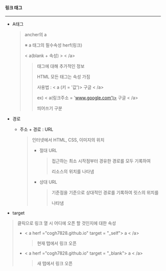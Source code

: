 #### 링크 태그

---

- A태그

  >ancher의 a
  >
  >※ a 태그의 필수속성 herf(링크)
  >
  >< a(blank + 속성) >  < /a>
  >
  >> 태그에 대해 추가적인 정보
  >>
  >> HTML 모든 태그는 속성 가짐
  >>
  >> 사용법 : < a (키 = '값')> 구글 < /a>
  >>
  >> ex) < a(링크주소 = 'www.google.com')> 구글 < /a>
  >>
  >> 띄어쓰기 구분

- 경로

  - 주소 + 경로 : URL

    > 인터넷에서 HTML, CSS, 이미지의 위치
    >
    > - 절대 URL
    >
    >   > 접근하는 최소 시작점부터 경유한 경로를 모두 기록하여
    >   >
    >   > 리소스의 위치를 나타냄
    >
    > - 상대 URL
    >
    >   > 기준점을 기준으로 상대적인 경로를 기록하여 릿스의 위치를
    >   >
    >   > 나타냄

- target

> 클릭으로 링크 열 시 어디에 오픈 할 것인지에 대한 속성
>
> - < a herf ="cogh7828.github.io" target = "_self"> a < /a>
>
>   > 현재 탭에서 링크 오픈
>
> - < a herf ="cogh7828.github.io" target = "_blank"> a < /a>
>
>   > 새 탭에서 링크 오픈